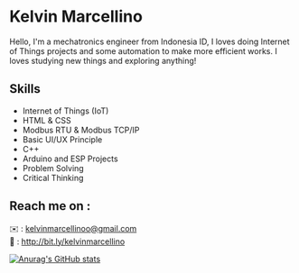 # Kelvin Marcellino
Hello, I'm a mechatronics engineer from Indonesia ID, I loves doing Internet of Things projects and some automation to make more efficient works.
I loves studying new things and exploring anything!

## Skills
<ul>
  <li>Internet of Things (IoT)</li>
  <li>HTML & CSS</li>
  <li>Modbus RTU & Modbus TCP/IP</li>
  <li>Basic UI/UX Principle</li>
  <li>C++</li>
  <li>Arduino and ESP Projects</li>
  <li>Problem Solving</li>
  <li>Critical Thinking</li>
</ul>

## Reach me on :
✉️ : kelvinmarcellinoo@gmail.com <br>
🔗 : http://bit.ly/kelvinmarcellino
<p></p>

  [![Anurag's GitHub stats](https://github-readme-stats.vercel.app/api?username=vinmarcell)](https://github.com/anuraghazra/github-readme-stats)

<!---
vinmarcell/vinmarcell is a ✨ special ✨ repository because its `README.md` (this file) appears on your GitHub profile.
You can click the Preview link to take a look at your changes.
--->
